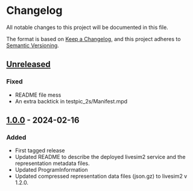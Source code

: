 # Changelog

All notable changes to this project will be documented in this file.

The format is based on [Keep a Changelog](https://keepachangelog.com/en/1.0.0/),
and this project adheres to [Semantic Versioning](https://semver.org/spec/v2.0.0.html).

## [Unreleased]

### Fixed

- README file mess
- An extra backtick in testpic_2s/Manifest.mpd

## [1.0.0] - 2024-02-16

### Added

- First tagged release
- Updated README to describe the deployed livesim2 service and the representation metadata files.
- Updated ProgramInformation
- Updated compressed representation data files (json.gz) to livesim2 v 1.2.0.

[Unreleased]: https://github.com/Dash-Industry-Forum/livesim-content/compare/v1.0.0...HEAD
[1.0.0]: https://github.com/Dash-Industry-Forum/livesim-content/releases/tag/v1.0.0
